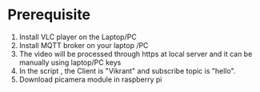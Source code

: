 # Prerequisite

1. Install VLC player on the Laptop/PC
2. Install MQTT broker on your laptop /PC
3. The video will be processed through https at local server and it can be manually using laptop/PC keys
4. In the script , the Client is "Vikrant" and subscribe topic is "hello".
5. Download picamera module in raspberry pi


